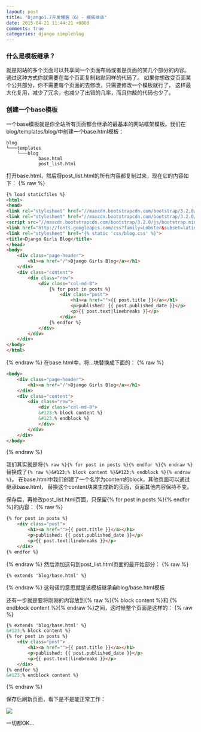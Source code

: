 ```yaml
---
layout: post
title: "Django1.7开发博客（6）- 模板继承"
date: 2015-04-21 11:44:21 +0800
comments: true
categories: django simpleblog
---
```


### 什么是模板继承？
就是网站的多个页面可以共享同一个页面布局或者是页面的某几个部分的内容。
通过这种方式你就需要在每个页面复制粘贴同样的代码了。
如果你想改变页面某个公共部分，你不需要每个页面的去修改，只需要修改一个模板就行了，
这样最大化复用，减少了冗余，也减少了出错的几率，而且你敲的代码也少了。

### 创建一个base模板
一个base模板就是你全站所有页面都会继承的最基本的网站框架模板。我们在blog/templates/blog/中创建一个base.html模板：

    blog
    └───templates
        └───blog
                base.html
                post_list.html

打开base.html，然后将post_list.html的所有内容都复制过来，现在它的内容如下：<!--more-->
{% raw %}

``` html
{% load staticfiles %}
<html>
<head>
<link rel="stylesheet" href="//maxcdn.bootstrapcdn.com/bootstrap/3.2.0/css/bootstrap.min.css">
<link rel="stylesheet" href="//maxcdn.bootstrapcdn.com/bootstrap/3.2.0/css/bootstrap-theme.min.css">
<script src="//maxcdn.bootstrapcdn.com/bootstrap/3.2.0/js/bootstrap.min.js"></script>
<link href="http://fonts.googleapis.com/css?family=Lobster&subset=latin,latin-ext" rel="stylesheet" type="text/css">
<link rel="stylesheet" href="{% static 'css/blog.css' %}">
<title>Django Girls Blog</title>
</head>
<body>
    <div class="page-header">
        <h1><a href="/">Django Girls Blog</a></h1>
    </div>
    <div class="content">
        <div class="row">
            <div class="col-md-8">
                {% for post in posts %}
                    <div class="post">
                        <h1><a href="">{{ post.title }}</a></h1>
                        <p>published: {{ post.published_date }}</p>
                        <p>{{ post.text|linebreaks }}</p>
                    </div>
                {% endfor %}
            </div>
        </div>
    </div>
</body>
</html>
```
{% endraw %}
在base.html中，将…块替换成下面的：
{% raw %}

``` html
<body>
    <div class="page-header">
        <h1><a href="/">Django Girls Blog</a></h1>
    </div>
    <div class="content">
        <div class="row">
            <div class="col-md-8">
            &#123;% block content %}
            &#123;% endblock %}
            </div>
        </div>
    </div>
</body>
```
{% endraw %}

我们其实就是将`{% raw %}{% for post in posts %}{% endfor %}{% endraw %}`
替换成了`{% raw %}&#123;% block content %}&#123;% endblock %}{% endraw %}`。
在base.html中我们创建了一个名字为content的block，其他页面可以通过继承base.html，
替换这个content块来生成新的页面，页面其他内容保持不变。

保存后，再修改post_list.html页面，只保留{% for post in posts %}{% endfor %}的内容：
{% raw %}

``` html
{% for post in posts %}
    <div class="post">
        <h1><a href="">{{ post.title }}</a></h1>
        <p>published: {{ post.published_date }}</p>
        <p>{{ post.text|linebreaks }}</p>
    </div>
{% endfor %}
```
{% endraw %}
然后添加这句到post_list.html页面的最开始部分：
{% raw %}

```
{% extends 'blog/base.html' %}
```
{% endraw %}
这句话的意思就是该模板继承自blog/base.html模板

还有一步就是要将刚刚的内容放到{% raw %}&#123;% block content %}和
&#123;% endblock content %}{% endraw %}之间，这时候整个页面是这样的：
{% raw %}

``` html
{% extends 'blog/base.html' %}
&#123;% block content %}
{% for post in posts %}
    <div class="post">
        <h1><a href="">{{ post.title }}</a></h1>
        <p>published: {{ post.published_date }}</p>
        <p>{{ post.text|linebreaks }}</p>
    </div>
{% endfor %}
&#123;% endblock content %}
```
{% endraw %}

保存后刷新页面，看下是不是能正常工作：

![](http://yidaospace.qiniudn.com/dj016.jpg)

一切都OK…